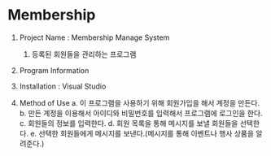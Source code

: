 # Membership
1. Project Name : Membership Manage System
    1. 등록된 회원들을 관리하는 프로그램
    
2. Program Information
  1. Installation : Visual Studio
  2. Method of Use
    a. 이 프로그램을 사용하기 위해 회원가입을 해서 계정을 만든다.
    b. 만든 계정을 이용해서 아이디와 비밀번호를 입력해서 프로그램에 로그인을 한다.
    c. 회원들의 정보를 입력한다.
    d. 회원 목록을 통해 메시지를 보낼 회원들을 선택한다.
    e. 선택한 회원들에게 메시지를 보낸다.(메시지를 통해 이벤트나 행사 상품을 알려준다.)
    
